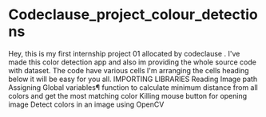 # Codeclause_project_colour_detections
Hey, this is my first internship project 01 allocated by codeclause .
I've made this color detection app and also im providing the whole source code with dataset.
The code have various cells I'm arranging the cells heading below it will be easy for you all.
IMPORTING LIBRARIES
Reading Image path
Assigning Global variables¶
function to calculate minimum distance from all colors and get the most matching color
Killing mouse button for opening image
Detect colors in an image using OpenCV
